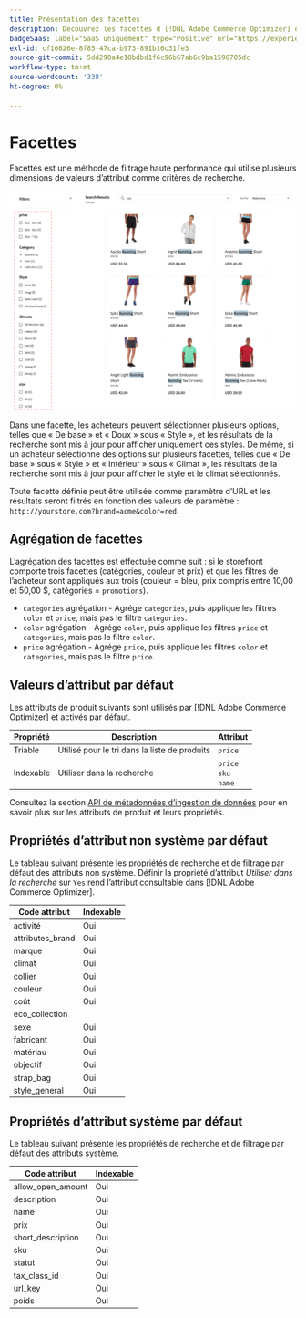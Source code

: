 ```yaml
---
title: Présentation des facettes
description: Découvrez les facettes d [!DNL Adobe Commerce Optimizer] et comment elles améliorent les résultats de recherche.
badgeSaas: label="SaaS uniquement" type="Positive" url="https://experienceleague.adobe.com/fr/docs/commerce/user-guides/product-solutions" tooltip="S’applique uniquement aux projets Adobe Commerce as a Cloud Service et Adobe Commerce Optimizer (infrastructure SaaS gérée par Adobe)."
exl-id: cf16626e-8f85-47ca-b973-891b16c31fe3
source-git-commit: 5dd290a4e10bdbd1f6c96b67ab6c9ba1598705dc
workflow-type: tm+mt
source-wordcount: '338'
ht-degree: 0%

---
```


# Facettes

Facettes est une méthode de filtrage haute performance qui utilise plusieurs dimensions de valeurs d’attribut comme critères de recherche.

![Résultats de recherche filtrés](../../assets/storefront-search-results-run.png)

Dans une facette, les acheteurs peuvent sélectionner plusieurs options, telles que « De base » et « Doux » sous « Style », et les résultats de la recherche sont mis à jour pour afficher uniquement ces styles. De même, si un acheteur sélectionne des options sur plusieurs facettes, telles que « De base » sous « Style » et « Intérieur » sous « Climat », les résultats de la recherche sont mis à jour pour afficher le style et le climat sélectionnés.

Toute facette définie peut être utilisée comme paramètre d’URL et les résultats seront filtrés en fonction des valeurs de paramètre : `http://yourstore.com?brand=acme&color=red`.

## Agrégation de facettes

L’agrégation des facettes est effectuée comme suit : si le storefront comporte trois facettes (catégories, couleur et prix) et que les filtres de l’acheteur sont appliqués aux trois (couleur = bleu, prix compris entre 10,00 et 50,00 $, catégories = `promotions`).

- `categories` agrégation - Agrége `categories`, puis applique les filtres `color` et `price`, mais pas le filtre `categories`.
- `color` agrégation - Agrége `color`, puis applique les filtres `price` et `categories`, mais pas le filtre `color`.
- `price` agrégation - Agrége `price`, puis applique les filtres `color` et `categories`, mais pas le filtre `price`.

## Valeurs d’attribut par défaut

Les attributs de produit suivants sont utilisés par [!DNL Adobe Commerce Optimizer] et activés par défaut.

| Propriété | Description | Attribut |
|---|---|---|
| Triable | Utilisé pour le tri dans la liste de produits | `price` |
| Indexable | Utiliser dans la recherche | `price` <br />`sku`<br />`name` |

Consultez la section [API de métadonnées d’ingestion de données](https://developer.adobe.com/commerce/services/optimizer/data-ingestion/#metadata) pour en savoir plus sur les attributs de produit et leurs propriétés.

## Propriétés d’attribut non système par défaut

Le tableau suivant présente les propriétés de recherche et de filtrage par défaut des attributs non système. Définir la propriété d’attribut *Utiliser dans la recherche* sur `Yes` rend l’attribut consultable dans [!DNL Adobe Commerce Optimizer].

| Code attribut | Indexable |
|--- |--- |
| activité | Oui |
| attributes_brand | Oui |
| marque | Oui |
| climat | Oui |
| collier | Oui |
| couleur | Oui |
| coût | Oui |
| eco_collection |  |
| sexe | Oui |
| fabricant | Oui |
| matériau | Oui |
| objectif | Oui |
| strap_bag | Oui |
| style_general | Oui |

## Propriétés d’attribut système par défaut

Le tableau suivant présente les propriétés de recherche et de filtrage par défaut des attributs système.

| Code attribut | Indexable |
|--- |--- |
| allow_open_amount | Oui |
| description | Oui |
| name | Oui |
| prix | Oui |
| short_description | Oui |
| sku | Oui |
| statut | Oui |
| tax_class_id | Oui |
| url_key | Oui |
| poids | Oui |
